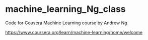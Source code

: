 # machine_learning_Ng_class
Code for Cousera Machine Learning course by Andrew Ng

https://www.coursera.org/learn/machine-learning/home/welcome
